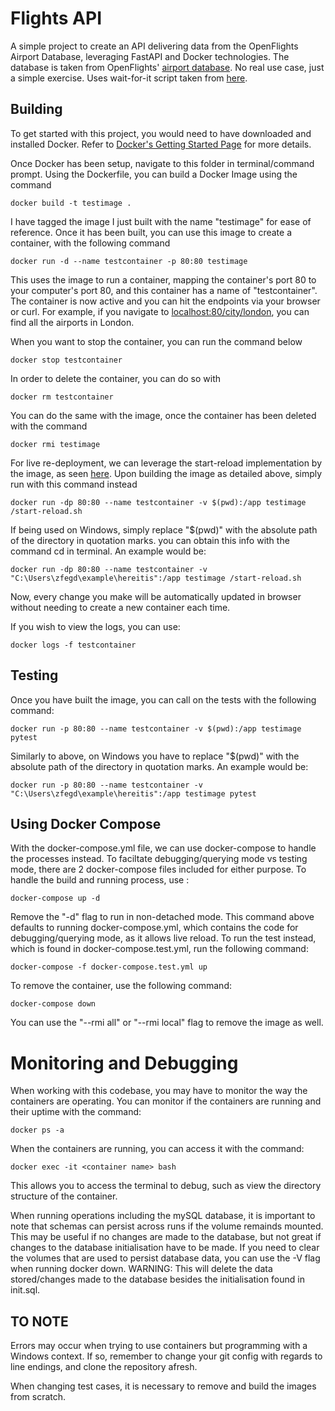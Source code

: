 # Flights API
A simple project to create an API delivering data from the OpenFlights Airport Database, leveraging FastAPI and Docker technologies. The database is taken from OpenFlights' [airport database](https://raw.githubusercontent.com/jpatokal/openflights/master/data/airports.dat). No real use case, just a simple exercise. Uses wait-for-it script taken from [here](https://github.com/vishnubob/wait-for-it).

## Building
To get started with this project, you would need to have downloaded and installed Docker. Refer to [Docker's Getting Started Page](https://docs.docker.com/get-started/) for more details.  

Once Docker has been setup, navigate to this folder in terminal/command prompt. Using the Dockerfile, you can build a Docker Image using the command

```
docker build -t testimage .
```

I have tagged the image I just built with the name "testimage" for ease of reference. Once it has been built, you can use this image to create a container, with the following command

```
docker run -d --name testcontainer -p 80:80 testimage
```

This uses the image to run a container, mapping the container's port 80 to your computer's port 80, and this container has a name of "testcontainer". The container is now active and you can hit the endpoints via your browser or curl. For example, if you navigate to [localhost:80/city/london](localhost:80/city/london), you can find all the airports in London.  

When you want to stop the container, you can run the command below

```
docker stop testcontainer
```

In order to delete the container, you can do so with

```
docker rm testcontainer
```

You can do the same with the image, once the container has been deleted with the command

```
docker rmi testimage
```

For live re-deployment, we can leverage the start-reload implementation by the image, as seen [here](https://github.com/tiangolo/uvicorn-gunicorn-docker#development-live-reload). Upon building the image as detailed above, simply run with this command instead

```
docker run -dp 80:80 --name testcontainer -v $(pwd):/app testimage /start-reload.sh
```

If being used on Windows, simply replace "$(pwd)" with the absolute path of the directory in quotation marks. you can obtain this info with the command cd in terminal.
An example would be:

```
docker run -dp 80:80 --name testcontainer -v "C:\Users\zfegd\example\hereitis":/app testimage /start-reload.sh
```

Now, every change you make will be automatically updated in browser without needing to create a new container each time.  

If you wish to view the logs, you can use:

```
docker logs -f testcontainer
```

## Testing

Once you have built the image, you can call on the tests with the following command:

```
docker run -p 80:80 --name testcontainer -v $(pwd):/app testimage pytest
```

Similarly to above, on Windows you have to replace "$(pwd)" with the absolute path of the directory in quotation marks. An example would be:

```
docker run -p 80:80 --name testcontainer -v "C:\Users\zfegd\example\hereitis":/app testimage pytest
```

## Using Docker Compose

With the docker-compose.yml file, we can use docker-compose to handle the processes instead. To faciltate debugging/querying mode vs testing mode, there are 2 docker-compose files included for either purpose. To handle the build and running process, use :

```
docker-compose up -d
```

Remove the "-d" flag to run in non-detached mode. This command above defaults to running docker-compose.yml, which contains the code for debugging/querying mode, as it allows live reload. To run the test instead, which is found in docker-compose.test.yml, run the following command:

```
docker-compose -f docker-compose.test.yml up
```

To remove the container, use the following command:

```
docker-compose down
```

You can use the "--rmi all" or "--rmi local" flag to remove the image as well.

# Monitoring and Debugging

When working with this codebase, you may have to monitor the way the containers are operating. You can monitor if the containers are running and their uptime with the command:

```
docker ps -a
```

When the containers are running, you can access it with the command:

```
docker exec -it <container name> bash
```

This allows you to access the terminal to debug, such as view the directory structure of the container.

When running operations including the mySQL database, it is important to note that schemas can persist across runs if the volume remainds mounted. This may be useful if no changes are made to the database, but not great if changes to the database initialisation have to be made. If you need to clear the volumes that are used to persist database data, you can use the -V flag when running docker down. WARNING: This will delete the data stored/changes made to the database besides the initialisation found in init.sql.

## TO NOTE 

Errors may occur when trying to use containers but programming with a Windows context. If so, remember to change your git config with regards to line endings, and clone the repository afresh.

When changing test cases, it is necessary to remove and build the images from scratch.
